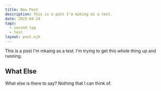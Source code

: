 ```yaml
---
title: New Post
description: This is a post I'm making as a test.
date: 2022-04-24
tags:
  - second tag
  - test
layout: post.njk
---
```

This is a post I'm mkaing as a test. I'm trying to get this whole thing up and running.

## What Else
What else is there to say? Nothing that I can think of.
